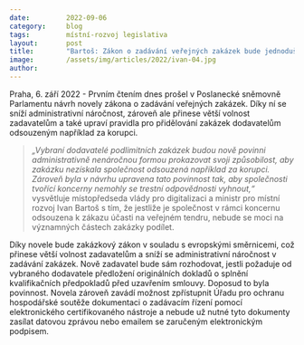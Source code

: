 ```yaml
---
date:         2022-09-06
category:     blog
tags:         místní-rozvoj legislativa
layout:       post
title:        "Bartoš: Zákon o zadávání veřejných zakázek bude jednodušší, vstřícnější a omezí korupci"
image:        /assets/img/articles/2022/ivan-04.jpg
author:       
---
```



Praha, 6. září 2022 - Prvním čtením dnes prošel v Poslanecké sněmovně Parlamentu návrh novely zákona o zadávání veřejných zakázek. Díky ní se sníží administrativní náročnost, zároveň ale přinese větší volnost zadavatelům a také upraví pravidla pro přidělování zakázek dodavatelům odsouzeným například za korupci.

> *„Vybraní dodavatelé podlimitních zakázek budou nově povinni administrativně nenáročnou formou prokazovat svoji způsobilost, aby zakázku nezískala společnost odsouzená například za korupci. Zároveň byla v návrhu upravena tato povinnost tak, aby společnosti tvořící koncerny nemohly se trestní odpovědnosti vyhnout,“* vysvětluje místopředseda vlády pro digitalizaci a ministr pro místní rozvoj Ivan Bartoš s tím, že jestliže je společnost v rámci koncernu odsouzena k zákazu účasti na veřejném tendru, nebude se moci na významných částech zakázky podílet. 

Díky novele bude zakázkový zákon v souladu s evropskými směrnicemi, což přinese větší volnost zadavatelům a sníží se administrativní náročnost v zadávání zakázek. Nově zadavatel bude sám rozhodovat, jestli požaduje od vybraného dodavatele předložení originálních dokladů o splnění kvalifikačních předpokladů před uzavřením smlouvy. Doposud to byla povinnost. Novela zároveň zavádí možnost zpřístupnit Úřadu pro ochranu hospodářské soutěže dokumentaci o zadávacím řízení  pomocí elektronického certifikovaného nástroje a nebude už nutné tyto dokumenty zasílat datovou zprávou nebo emailem se zaručeným elektronickým podpisem.
